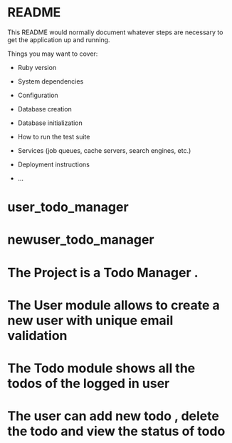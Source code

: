 # README

This README would normally document whatever steps are necessary to get the
application up and running.

Things you may want to cover:

* Ruby version

* System dependencies

* Configuration

* Database creation

* Database initialization

* How to run the test suite

* Services (job queues, cache servers, search engines, etc.)

* Deployment instructions

* ...
# user_todo_manager
# newuser_todo_manager
# The Project is a Todo Manager .
# The User module allows to create a new user with unique email validation
# The Todo module shows all the todos of the logged in user
# The user can add new todo , delete the todo and view the status of todo
